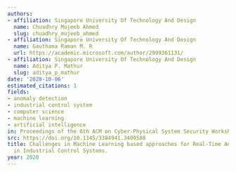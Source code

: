 ```yaml
---
authors:
- affiliation: Singapore University Of Technology And Design
  name: Chuadhry Mujeeb Ahmed
  slug: chuadhry_mujeeb_ahmed
- affiliation: Singapore University Of Technology And Design
  name: Gauthama Raman M. R
  url: https://academic.microsoft.com/author/2999361131/
- affiliation: Singapore University Of Technology And Design
  name: Aditya P. Mathur
  slug: aditya_p_mathur
date: '2020-10-06'
estimated_citations: 1
fields:
- anomaly detection
- industrial control system
- computer science
- machine learning
- artificial intelligence
in: Proceedings of the 6th ACM on Cyber-Physical System Security Workshop
src: https://doi.org/10.1145/3384941.3409588
title: Challenges in Machine Learning based approaches for Real-Time Anomaly Detection
  in Industrial Control Systems.
year: 2020
---
```

